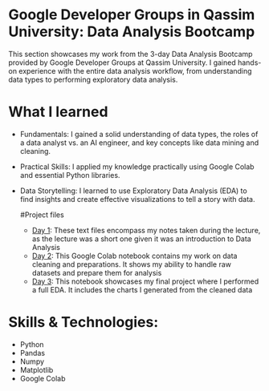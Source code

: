 # Google Developer Groups in Qassim University: Data Analysis Bootcamp

This section showcases my work from the 3-day Data Analysis Bootcamp provided by Google Developer Groups at Qassim University. 
I gained hands-on experience with the entire data analysis workflow, from understanding data types to performing exploratory data analysis.

# What I learned
- Fundamentals: I gained a solid understanding of data types, the roles of a data analyst vs. an AI engineer, and key concepts like data mining and cleaning.
- Practical Skills: I applied my knowledge practically using Google Colab and essential Python libraries.
- Data Storytelling: I learned to use Exploratory Data Analysis (EDA) to find insights and create effective visualizations to tell a story with data.

  #Project files
  - [Day 1](Data%20science%20bootcamp/Day%201.ipynb): These text files encompass my notes taken during the lecture, as the lecture was a short one given it was an introduction to Data Analysis
  - [Day 2](Data%20science%20bootcamp/Day%202.ipynb): This Google Colab notebook contains my work on data cleaning and preparations. It shows my ability to handle raw datasets and prepare them for analysis
  - [Day 3](Data%20science%20bootcamp/Day%203.ipynb): This notebook showcases my final project where I performed a full EDA. It includes the charts I generated from the cleaned data
 

# Skills & Technologies:
- Python
- Pandas
- Numpy
- Matplotlib
- Google Colab
